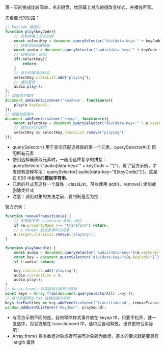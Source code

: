 第一天的挑战比较简单，点击键盘，给屏幕上对应的键改变样式，并播放声音。

先看自己的思路：

```javascript
// keyCode 键盘码
function play(keyCode){
	// 获取屏幕上对应的键
    const selectKey = document.querySelector("div[data-key='" + keyCode + "']");
    // 获取对应的播放器
    const audio = document.querySelector("audio[data-key='" + keyCode + "']");
    // 如果没有，返回
    if(!selectKey){
        return;
    }
    // 选中的键添加样式
    selectKey.classList.add("playing");
    // 播放音频
    audio.play();
};
// 键盘落下事件
document.addEventListener('keydown', function(e){
    play(e.keyCode);
});
// 键盘抬起事件
document.addEventListener('keyup', function(e){
    const selectKey = document.querySelector("div[data-key='" + e.keyCode + "']");
    // 移除对应的样式
    selectKey && selectKey.classList.remove("playing");
});
```

- querySelector() 用于查询匹配选择器的第一个元素，querySelectorAll() 匹配所有元素
- 使用选择器获取元素时，一直用这种复杂的拼接：querySelector("audio[data-key='" + keyCode + "']")，看了官方示例，才发现有这种写法：querySelector(\`audio[data-key="${keyCode}"]\`)。这是在 ES6 中新增的**模板字符串**。
- 元素的样式有这样一个属性：classList，可以使用 add()、remove() 添加或删除类样式
- 注意：调用对象的方法之前，要判断是否为空

官方示例：

```javascript
function removeTransition(e) {
    // 如果是不是 transform 变换，返回
    if (e.propertyName !== 'transform') return;
    // e.target 触发此事件的元素
    e.target.classList.remove('playing');
}

function playSound(e) {
    const audio = document.querySelector(`audio[data-key="${e.keyCode}"]`);
    const key = document.querySelector(`div[data-key="${e.keyCode}"]`);
    if (!audio) return;

    key.classList.add('playing');
    audio.currentTime = 0;
    audio.play();
}
// Array.from() 将类数组对象转为数组
const keys = Array.from(document.querySelectorAll('.key'));
// 每个按键添加 css 变换结束的事件
keys.forEach(key => key.addEventListener('transitionend', removeTransition));
window.addEventListener('keydown', playSound);
```

- 与官方示例不同的是，我的移除样式事件放在 keyup 中，只要不松开，就一直选中，而官方放在 transitionend 中，选中后自动释放，也许更符合实际吧！
- Array.from() 将类数组对象或者可遍历对象转为数组，基本的要求就是要具有 length 属性